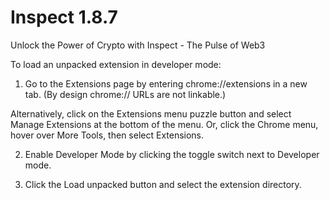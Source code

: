 # Inspect 1.8.7
 Unlock the Power of Crypto with Inspect - The Pulse of Web3


To load an unpacked extension in developer mode:

1. Go to the Extensions page by entering chrome://extensions in a new tab. (By design chrome:// URLs are not linkable.)

Alternatively, click on the Extensions menu puzzle button and select Manage Extensions at the bottom of the menu.
Or, click the Chrome menu, hover over More Tools, then select Extensions.


2. Enable Developer Mode by clicking the toggle switch next to Developer mode.

3. Click the Load unpacked button and select the extension directory.
